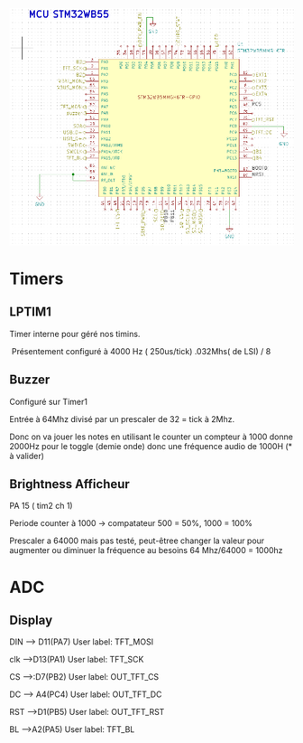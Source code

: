 





![image-20220725085251906](image-20220725085251906.png)



# Timers



## LPTIM1 

 Timer interne pour géré nos timins.

​	Présentement configuré à 4000 Hz ( 250us/tick)   .032Mhs( de LSI) / 8



## Buzzer

Configuré sur Timer1



Entrée à 64Mhz divisé par un prescaler de 32 = tick à 2Mhz. 



Donc on va jouer les notes en utilisant le counter  un compteur à 1000 donne 2000Hz pour le toggle (demie onde) donc une fréquence audio de 1000H (* à valider)



## Brightness Afficheur

PA 15 ( tim2 ch 1)

Periode counter à 1000 -> compatateur 500 = 50%, 1000 = 100%

Prescaler a 64000 mais pas testé, peut-êtree changer la valeur pour augmenter ou diminuer la fréquence au besoins 64 Mhz/64000 = 1000hz



# ADC

 



## Display

DIN --> D11(PA7)  User label: TFT_MOSI

clk -->D13(PA1) User label:  TFT_SCK

CS -->:D7(PB2) User label: OUT_TFT_CS

DC --> A4(PC4) User label: OUT_TFT_DC

RST -->D1(PB5) User label:  OUT_TFT_RST

BL -->A2(PA5) User label:  TFT_BL



